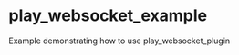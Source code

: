play_websocket_example
======================

Example demonstrating how to use play_websocket_plugin
